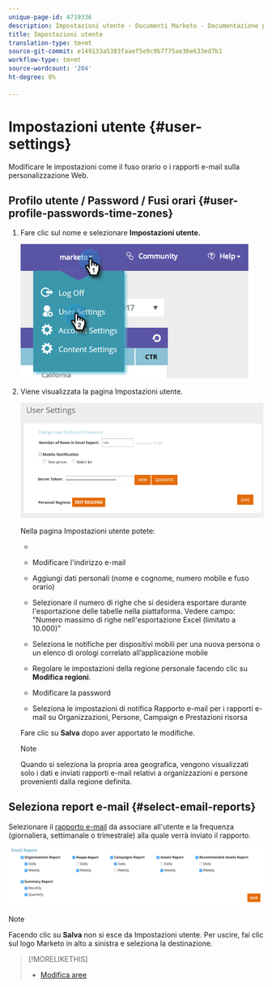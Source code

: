 ```yaml
---
unique-page-id: 4719336
description: Impostazioni utente - Documenti Marketo - Documentazione prodotto
title: Impostazioni utente
translation-type: tm+mt
source-git-commit: e149133a5383faaef5e9c9b7775ae36e633ed7b1
workflow-type: tm+mt
source-wordcount: '204'
ht-degree: 0%

---
```



# Impostazioni utente {#user-settings}

Modificare le impostazioni come il fuso orario o i rapporti e-mail sulla personalizzazione Web.

## Profilo utente / Password / Fusi orari {#user-profile-passwords-time-zones}

1. Fare clic sul nome e selezionare **Impostazioni utente.**

   ![](assets/one.png)

1. Viene visualizzata la pagina Impostazioni utente.

   ![](assets/two.png)

   Nella pagina Impostazioni utente potete:

   * 

      * Modificare l&#39;indirizzo e-mail
      * Aggiungi dati personali (nome e cognome, numero mobile e fuso orario)
      * Selezionare il numero di righe che si desidera esportare durante l&#39;esportazione delle tabelle nella piattaforma. Vedere campo: &quot;Numero massimo di righe nell&#39;esportazione Excel (limitato a 10.000)&quot;
      * Seleziona le notifiche per dispositivi mobili per una nuova persona o un elenco di orologi correlato all’applicazione mobile
      * Regolare le impostazioni della regione personale facendo clic su **Modifica regioni**.
      * Modificare la password
      * Seleziona le impostazioni di notifica Rapporto e-mail per i rapporti e-mail su Organizzazioni, Persone, Campaign e Prestazioni risorsa

   Fare clic su **Salva** dopo aver apportato le modifiche.

   >[!NOTE]
   >
   >Quando si seleziona la propria area geografica, vengono visualizzati solo i dati e inviati rapporti e-mail relativi a organizzazioni e persone provenienti dalla regione definita.

## Seleziona report e-mail {#select-email-reports}

Selezionare il [rapporto e-mail](../../../product-docs/web-personalization/reporting-for-web-personalization/email-reports.md) da associare all&#39;utente e la frequenza (giornaliera, settimanale o trimestrale) alla quale verrà inviato il rapporto.

![](assets/three.png)

>[!NOTE]
>
>Facendo clic su **Salva** non si esce da Impostazioni utente. Per uscire, fai clic sul logo Marketo in alto a sinistra e seleziona la destinazione.

>[!MORELIKETHIS]
>
>* [Modifica aree](edit-regions.md)

>



